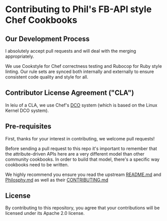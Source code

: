 Contributing to Phil's FB-API style Chef Cookbooks
=========================================

Our Development Process
-----------------------

I absolutely accept pull requests and will deal with the merging appropriately.

We use Cookstyle for Chef correctness testing and Rubocop for Ruby style
linting. Our rule sets are synced both internally and externally to ensure
consistent code quality and style for all.

Contributor License Agreement ("CLA")
-------------------------------------

In leiu of a CLA, we use Chef's [DCO](https://www.chef.io/blog/introducing-developer-certificate-of-origin) system (which is based on the Linux Kernel DCO system).

Pre-requisites
--------------

First, thanks for your interest in contributing, we welcome pull requests!

Before sending a pull request to this repo it's important to remember that the
attribute-driven APIs here are a very different model than other community
cookbooks. In order to build that model, there's a specific way cookbooks need
to be written.

We highly recommend you ensure you read the upstream [README.md](https://github.com/facebook/chef-cookbooks/blob/main/README.md) and
[Philosphy.md](https://github.com/facebook/chef-utils/blob/main/Philosophy.md) as well as their [CONTRIBUTING.md](https://github.com/facebook/chef-utils/blob/main/CONTRIBUTING.md)

License
-------

By contributing to this repository, you agree that your contributions will be
licensed under its Apache 2.0 license.
